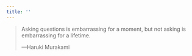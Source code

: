 ```yaml
---
title: ''
---
```


<blockquote>
  <p>Asking questions is embarrassing for a moment, but not asking is embarrassing for a lifetime.</p>
  <p class="cite">—Haruki Murakami</p>
</blockquote>
